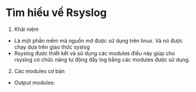 # Tìm hiểu về Rsyslog 
1. Khái niệm 
- Là một phần mềm mã nguồn mở được sử dụng trên linux. Và nó được chạy dựa trên giao thức syslog 
- Rsyslog được thiết kết và sử dụng các modules điều này giúp cho rsyslog có chức năng tự động đẩy log bằng các modules được sử dụng.
2. Các modules cơ bản 
- Output modules: 